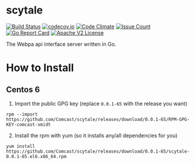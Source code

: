 # scytale

[![Build Status](https://travis-ci.org/Comcast/scytale.svg?branch=master)](https://travis-ci.org/Comcast/scytale) 
[![codecov.io](http://codecov.io/github/Comcast/scytale/coverage.svg?branch=master)](http://codecov.io/github/Comcast/scytale?branch=master)
[![Code Climate](https://codeclimate.com/github/Comcast/scytale/badges/gpa.svg)](https://codeclimate.com/github/Comcast/scytale)
[![Issue Count](https://codeclimate.com/github/Comcast/scytale/badges/issue_count.svg)](https://codeclimate.com/github/Comcast/scytale)
[![Go Report Card](https://goreportcard.com/badge/github.com/Comcast/scytale)](https://goreportcard.com/report/github.com/Comcast/scytale)
[![Apache V2 License](http://img.shields.io/badge/license-Apache%20V2-blue.svg)](https://github.com/Comcast/scytale/blob/master/LICENSE)

The Webpa api interface server written in Go.

# How to Install

## Centos 6

1. Import the public GPG key (replace `0.0.1-65` with the release you want)

```
rpm --import https://github.com/Comcast/scytale/releases/download/0.0.1-65/RPM-GPG-KEY-comcast-xmidt
```

2. Install the rpm with yum (so it installs any/all dependencies for you)

```
yum install https://github.com/Comcast/scytale/releases/download/0.0.1-65/scytale-0.0.1-65.el6.x86_64.rpm
```

